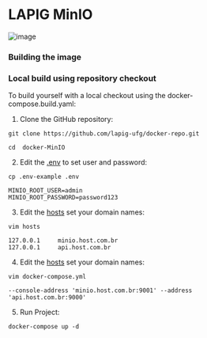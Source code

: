# LAPIG MinIO
![image](https://user-images.githubusercontent.com/26287257/172414742-b51521c4-37aa-4c73-9aa3-5c912b3c88ed.png)

### Building the image


### Local build using repository checkout

To build yourself with a local checkout using the docker-compose.build.yaml:

1. Clone the GitHub repository:

```shell
git clone https://github.com/lapig-ufg/docker-repo.git
```

```shell
cd  docker-MinIO
```
2. Edit the [.env](https://github.com/lapig-ufg/docker-repo/blob/main/docker-MinIO/.env-example) to set user and password:
```
cp .env-example .env
```
```
MINIO_ROOT_USER=admin 
MINIO_ROOT_PASSWORD=password123
```
3. Edit the [hosts](https://github.com/lapig-ufg/docker-repo/blob/main/docker-MinIO/hosts)  set your domain names:
```
vim hosts
```
```
127.0.0.1     minio.host.com.br
127.0.0.1     api.host.com.br
```
4. Edit the [hosts](https://github.com/lapig-ufg/docker-repo/blob/main/docker-MinIO/docker-compose.ym;)  set your domain names:
```
vim docker-compose.yml
```
```
--console-address 'minio.host.com.br:9001' --address 'api.host.com.br:9000'
```
5. Run Project:
```
docker-compose up -d

